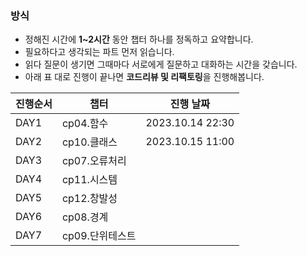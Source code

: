 ### 방식

- 정해진 시간에 **1~2시간** 동안 챕터 하나를 정독하고 요약합니다.
- 필요하다고 생각되는 파트 먼저 읽습니다.
- 읽다 질문이 생기면 그때마다 서로에게 질문하고 대화하는 시간을 갖습니다.
- 아래 표 대로 진행이 끝나면 **코드리뷰 및 리팩토링**을 진행해봅니다.

| 진행순서 | 챕터 | 진행 날짜 |
| --- | --- | --- |
| DAY1 | cp04.함수 | 2023.10.14 22:30 |
| DAY2 | cp10.클래스 | 2023.10.15 11:00 |
| DAY3 | cp07.오류처리 |  |
| DAY4 | cp11.시스템 |  |
| DAY5 | cp12.창발성 |  |
| DAY6 | cp08.경계 |  |
| DAY7 | cp09.단위테스트 |  |
